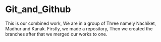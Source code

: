 # Git_and_Github
This is our combined work, We are in a group of Three namely Nachiket, Madhur and Kanak.
Firstly, we made a repository, Then we created the branches after that we merged our works to one.
